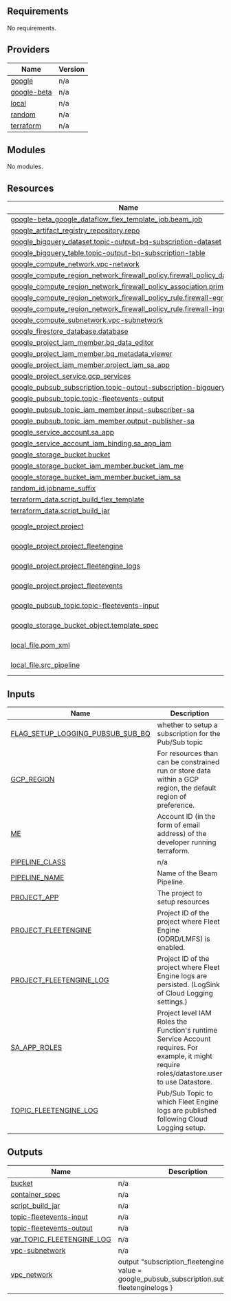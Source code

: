 <!-- BEGIN_TF_DOCS -->
## Requirements

No requirements.

## Providers

| Name | Version |
|------|---------|
| <a name="provider_google"></a> [google](#provider\_google) | n/a |
| <a name="provider_google-beta"></a> [google-beta](#provider\_google-beta) | n/a |
| <a name="provider_local"></a> [local](#provider\_local) | n/a |
| <a name="provider_random"></a> [random](#provider\_random) | n/a |
| <a name="provider_terraform"></a> [terraform](#provider\_terraform) | n/a |

## Modules

No modules.

## Resources

| Name | Type |
|------|------|
| [google-beta_google_dataflow_flex_template_job.beam_job](https://registry.terraform.io/providers/hashicorp/google-beta/latest/docs/resources/google_dataflow_flex_template_job) | resource |
| [google_artifact_registry_repository.repo](https://registry.terraform.io/providers/hashicorp/google/latest/docs/resources/artifact_registry_repository) | resource |
| [google_bigquery_dataset.topic-output-bq-subscription-dataset](https://registry.terraform.io/providers/hashicorp/google/latest/docs/resources/bigquery_dataset) | resource |
| [google_bigquery_table.topic-output-bq-subscription-table](https://registry.terraform.io/providers/hashicorp/google/latest/docs/resources/bigquery_table) | resource |
| [google_compute_network.vpc-network](https://registry.terraform.io/providers/hashicorp/google/latest/docs/resources/compute_network) | resource |
| [google_compute_region_network_firewall_policy.firewall_policy_dataflow](https://registry.terraform.io/providers/hashicorp/google/latest/docs/resources/compute_region_network_firewall_policy) | resource |
| [google_compute_region_network_firewall_policy_association.primary](https://registry.terraform.io/providers/hashicorp/google/latest/docs/resources/compute_region_network_firewall_policy_association) | resource |
| [google_compute_region_network_firewall_policy_rule.firewall-egress](https://registry.terraform.io/providers/hashicorp/google/latest/docs/resources/compute_region_network_firewall_policy_rule) | resource |
| [google_compute_region_network_firewall_policy_rule.firewall-ingress](https://registry.terraform.io/providers/hashicorp/google/latest/docs/resources/compute_region_network_firewall_policy_rule) | resource |
| [google_compute_subnetwork.vpc-subnetwork](https://registry.terraform.io/providers/hashicorp/google/latest/docs/resources/compute_subnetwork) | resource |
| [google_firestore_database.database](https://registry.terraform.io/providers/hashicorp/google/latest/docs/resources/firestore_database) | resource |
| [google_project_iam_member.bq_data_editor](https://registry.terraform.io/providers/hashicorp/google/latest/docs/resources/project_iam_member) | resource |
| [google_project_iam_member.bq_metadata_viewer](https://registry.terraform.io/providers/hashicorp/google/latest/docs/resources/project_iam_member) | resource |
| [google_project_iam_member.project_iam_sa_app](https://registry.terraform.io/providers/hashicorp/google/latest/docs/resources/project_iam_member) | resource |
| [google_project_service.gcp_services](https://registry.terraform.io/providers/hashicorp/google/latest/docs/resources/project_service) | resource |
| [google_pubsub_subscription.topic-output-subscription-bigquery](https://registry.terraform.io/providers/hashicorp/google/latest/docs/resources/pubsub_subscription) | resource |
| [google_pubsub_topic.topic-fleetevents-output](https://registry.terraform.io/providers/hashicorp/google/latest/docs/resources/pubsub_topic) | resource |
| [google_pubsub_topic_iam_member.input-subscriber-sa](https://registry.terraform.io/providers/hashicorp/google/latest/docs/resources/pubsub_topic_iam_member) | resource |
| [google_pubsub_topic_iam_member.output-publisher-sa](https://registry.terraform.io/providers/hashicorp/google/latest/docs/resources/pubsub_topic_iam_member) | resource |
| [google_service_account.sa_app](https://registry.terraform.io/providers/hashicorp/google/latest/docs/resources/service_account) | resource |
| [google_service_account_iam_binding.sa_app_iam](https://registry.terraform.io/providers/hashicorp/google/latest/docs/resources/service_account_iam_binding) | resource |
| [google_storage_bucket.bucket](https://registry.terraform.io/providers/hashicorp/google/latest/docs/resources/storage_bucket) | resource |
| [google_storage_bucket_iam_member.bucket_iam_me](https://registry.terraform.io/providers/hashicorp/google/latest/docs/resources/storage_bucket_iam_member) | resource |
| [google_storage_bucket_iam_member.bucket_iam_sa](https://registry.terraform.io/providers/hashicorp/google/latest/docs/resources/storage_bucket_iam_member) | resource |
| [random_id.jobname_suffix](https://registry.terraform.io/providers/hashicorp/random/latest/docs/resources/id) | resource |
| [terraform_data.script_build_flex_template](https://registry.terraform.io/providers/hashicorp/terraform/latest/docs/resources/data) | resource |
| [terraform_data.script_build_jar](https://registry.terraform.io/providers/hashicorp/terraform/latest/docs/resources/data) | resource |
| [google_project.project](https://registry.terraform.io/providers/hashicorp/google/latest/docs/data-sources/project) | data source |
| [google_project.project_fleetengine](https://registry.terraform.io/providers/hashicorp/google/latest/docs/data-sources/project) | data source |
| [google_project.project_fleetengine_logs](https://registry.terraform.io/providers/hashicorp/google/latest/docs/data-sources/project) | data source |
| [google_project.project_fleetevents](https://registry.terraform.io/providers/hashicorp/google/latest/docs/data-sources/project) | data source |
| [google_pubsub_topic.topic-fleetevents-input](https://registry.terraform.io/providers/hashicorp/google/latest/docs/data-sources/pubsub_topic) | data source |
| [google_storage_bucket_object.template_spec](https://registry.terraform.io/providers/hashicorp/google/latest/docs/data-sources/storage_bucket_object) | data source |
| [local_file.pom_xml](https://registry.terraform.io/providers/hashicorp/local/latest/docs/data-sources/file) | data source |
| [local_file.src_pipeline](https://registry.terraform.io/providers/hashicorp/local/latest/docs/data-sources/file) | data source |

## Inputs

| Name | Description | Type | Default | Required |
|------|-------------|------|---------|:--------:|
| <a name="input_FLAG_SETUP_LOGGING_PUBSUB_SUB_BQ"></a> [FLAG\_SETUP\_LOGGING\_PUBSUB\_SUB\_BQ](#input\_FLAG\_SETUP\_LOGGING\_PUBSUB\_SUB\_BQ) | whether to setup a subscription for the Pub/Sub topic | `bool` | `true` | no |
| <a name="input_GCP_REGION"></a> [GCP\_REGION](#input\_GCP\_REGION) | For resources than can be constrained run or store data within a GCP region, the default region of preference. | `string` | `"us-central1"` | no |
| <a name="input_ME"></a> [ME](#input\_ME) | Account ID (in the form of email address) of the developer running terraform. | `string` | n/a | yes |
| <a name="input_PIPELINE_CLASS"></a> [PIPELINE\_CLASS](#input\_PIPELINE\_CLASS) | n/a | `string` | `"com.google.fleetevents.beam.FleetEventRunner"` | no |
| <a name="input_PIPELINE_NAME"></a> [PIPELINE\_NAME](#input\_PIPELINE\_NAME) | Name of the Beam Pipeline. | `string` | n/a | yes |
| <a name="input_PROJECT_APP"></a> [PROJECT\_APP](#input\_PROJECT\_APP) | The project to setup resources | `string` | n/a | yes |
| <a name="input_PROJECT_FLEETENGINE"></a> [PROJECT\_FLEETENGINE](#input\_PROJECT\_FLEETENGINE) | Project ID of the project where Fleet Engine (ODRD/LMFS) is enabled. | `string` | n/a | yes |
| <a name="input_PROJECT_FLEETENGINE_LOG"></a> [PROJECT\_FLEETENGINE\_LOG](#input\_PROJECT\_FLEETENGINE\_LOG) | Project ID of the project where Fleet Engine logs are persisted. (LogSink of Cloud Logging settings.) | `string` | n/a | yes |
| <a name="input_SA_APP_ROLES"></a> [SA\_APP\_ROLES](#input\_SA\_APP\_ROLES) | Project level IAM Roles the Function's runtime Service Account requires. For example, it might require roles/datastore.user to use Datastore. | `list(string)` | `[]` | no |
| <a name="input_TOPIC_FLEETENGINE_LOG"></a> [TOPIC\_FLEETENGINE\_LOG](#input\_TOPIC\_FLEETENGINE\_LOG) | Pub/Sub Topic to which Fleet Engine logs are published following Cloud Logging setup. | `string` | n/a | yes |

## Outputs

| Name | Description |
|------|-------------|
| <a name="output_bucket"></a> [bucket](#output\_bucket) | n/a |
| <a name="output_container_spec"></a> [container\_spec](#output\_container\_spec) | n/a |
| <a name="output_script_build_jar"></a> [script\_build\_jar](#output\_script\_build\_jar) | n/a |
| <a name="output_topic-fleetevents-input"></a> [topic-fleetevents-input](#output\_topic-fleetevents-input) | n/a |
| <a name="output_topic-fleetevents-output"></a> [topic-fleetevents-output](#output\_topic-fleetevents-output) | n/a |
| <a name="output_var_TOPIC_FLEETENGINE_LOG"></a> [var\_TOPIC\_FLEETENGINE\_LOG](#output\_var\_TOPIC\_FLEETENGINE\_LOG) | n/a |
| <a name="output_vpc-subnetwork"></a> [vpc-subnetwork](#output\_vpc-subnetwork) | n/a |
| <a name="output_vpc_network"></a> [vpc\_network](#output\_vpc\_network) | output "subscription\_fleetenginelogs" { value = google\_pubsub\_subscription.subscription-fleetenginelogs } |
<!-- END_TF_DOCS -->